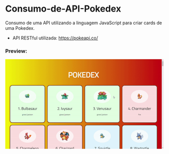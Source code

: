 # Consumo-de-API-Pokedex

Consumo de uma API utilizando a linguagem JavaScript para criar cards de uma Pokedex.
- API RESTful utilizada: https://pokeapi.co/


### Preview:
![](https://github.com/Elipontes/Consumo-de-API-Pokedex/blob/main/preview.gif)

